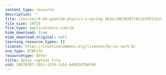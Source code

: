 ```yaml
---
content_type: resource
description: ''
file: /courses/8-04-quantum-physics-i-spring-2016/10670387191115f61cb164983d7b6f64_Lt2Y6fLJ09Q.srt
file_size: 19725
file_type: application/x-subrip
hide_download: true
hide_download_original: null
learning_resource_types: []
license: https://creativecommons.org/licenses/by-nc-sa/4.0/
ocw_type: OCWFile
resourcetype: Other
title: 3play caption file
uid: 10670387-1911-15f6-1cb1-64983d7b6f64
---
```

